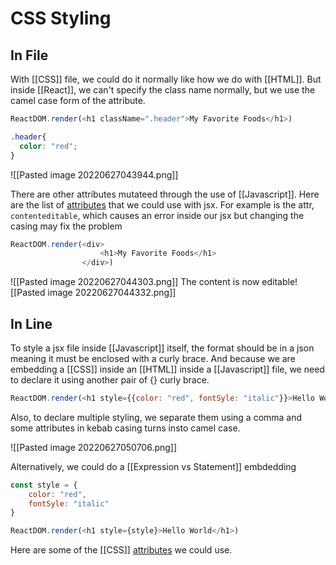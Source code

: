 # CSS Styling
## In File
With [[CSS]] file, we could do it normally like how we do with [[HTML]]. But inside [[React]], we can't specify the class name normally, but we use the camel case form of the attribute.
```js
ReactDOM.render(<h1 className=".header">My Favorite Foods</h1>)
```

```css
.header{
  color: "red";
}
```

![[Pasted image 20220627043944.png]]

There are other attributes mutateed through the use of [[Javascript]]. Here are the list of [attributes](https://www.w3schools.com/tags/ref_standardattributes.asp) that we could use with jsx. For example is the attr, `contenteditable`, which causes an error inside our jsx but changing the casing may fix the problem
```js
ReactDOM.render(<div>
					<h1>My Favorite Foods</h1>
				</div>)
```

![[Pasted image 20220627044303.png]]
The content is now editable![[Pasted image 20220627044332.png]]

## In Line 
To style a jsx file inside [[Javascript]] itself, the format should be in a json meaning it must be enclosed with a curly brace. And because we are embedding a [[CSS]] inside an [[HTML]] inside a [[Javascript]] file, we need to declare it using another pair of {} curly brace. 
```js
ReactDOM.render(<h1 style={{color: "red", fontSyle: "italic"}}>Hello World</h1>)
```
Also, to declare multiple styling, we separate them using a comma and some attributes in kebab casing turns insto camel case. 

![[Pasted image 20220627050706.png]]

Alternatively, we could do a [[Expression vs Statement]] embdedding
```js
const style = {
	color: "red",
	fontSyle: "italic"
}

ReactDOM.render(<h1 style={style}>Hello World</h1>)
```

Here are some of the [[CSS]] [attributes](https://www.w3schools.com/cssref/) we could use. 

